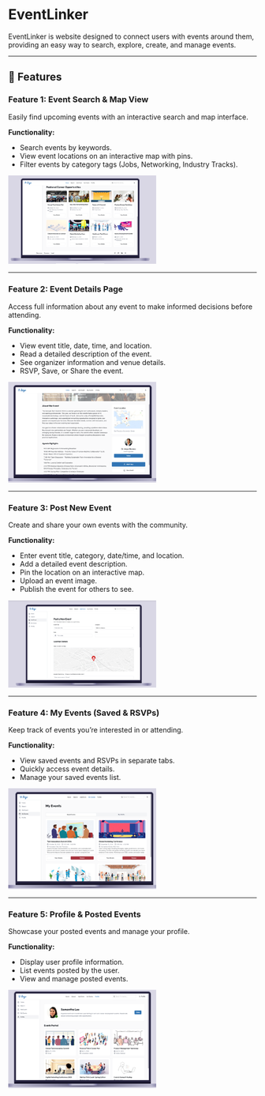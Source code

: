 # EventLinker

EventLinker is website designed to connect users with events around them, providing an easy way to search, explore, create, and manage events.  

---

## 📌 Features

### **Feature 1: Event Search & Map View**
Easily find upcoming events with an interactive search and map interface.  

**Functionality:**
- Search events by keywords.
- View event locations on an interactive map with pins.
- Filter events by category tags (Jobs, Networking, Industry Tracks).

<img src="images/home.png" width="300">

---

### **Feature 2: Event Details Page**
Access full information about any event to make informed decisions before attending.  

**Functionality:**
- View event title, date, time, and location.
- Read a detailed description of the event.
- See organizer information and venue details.
- RSVP, Save, or Share the event.

<img src="images/event_details.png" width="300">

---

### **Feature 3: Post New Event**
Create and share your own events with the community.  

**Functionality:**
- Enter event title, category, date/time, and location.
- Add a detailed event description.
- Pin the location on an interactive map.
- Upload an event image.
- Publish the event for others to see.

<img src="images/post_event.png" width="300">

---

### **Feature 4: My Events (Saved & RSVPs)**
Keep track of events you’re interested in or attending.  

**Functionality:**
- View saved events and RSVPs in separate tabs.
- Quickly access event details.
- Manage your saved events list.

<img src="images/my_events.png" width="300">

---

### **Feature 5: Profile & Posted Events**
Showcase your posted events and manage your profile.  

**Functionality:**
- Display user profile information.
- List events posted by the user.
- View and manage posted events.

<img src="images/profile.png" width="300">
